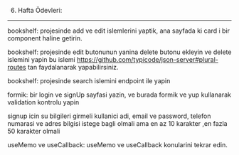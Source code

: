 6. Hafta Ödevleri:
------------------------------------------------------
bookshelf: projesinde add ve edit islemlerini yaptik, ana sayfada ki card i bir component haline getirin.

bookshelf: projesinde edit butonunun yanina delete butonu ekleyin ve delete islemini yapin bu islemi https://github.com/typicode/json-server#plural-routes tan faydalanarak yapabilirsiniz.

bookshelf: projesinde search islemini endpoint ile yapin

formik: bir login ve signUp sayfasi yazin, ve burada formik ve yup kullanarak validation kontrolu yapin

signup icin su bilgileri girmeli kullanici adi, email ve password, telefon numarasi ve adres bilgisi istege bagli olmali ama en az 10 karakter ,en fazla 50 karakter olmali

useMemo ve useCallback: useMemo ve useCallback konularini tekrar edin.